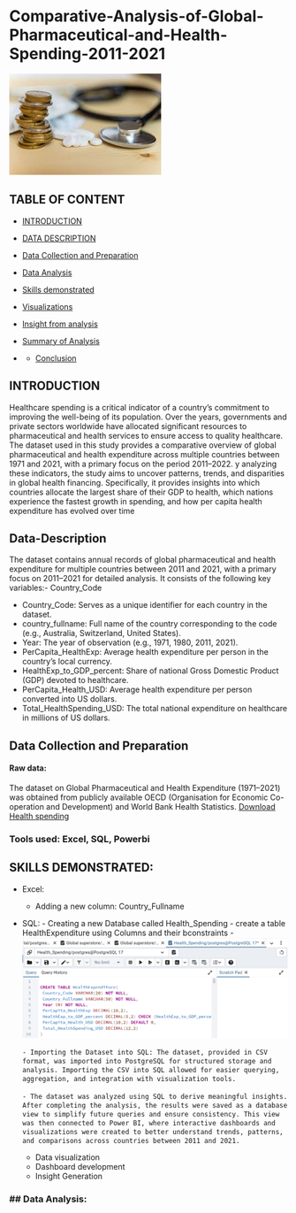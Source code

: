 # Comparative-Analysis-of-Global-Pharmaceutical-and-Health-Spending-2011-2021

![Health](mym.jpeg)


## TABLE OF CONTENT

- [INTRODUCTION](#Introduction)

- [DATA DESCRIPTION](#Data-Description)

- [Data Collection and Preparation ](#Data-Collection-and-Preparation)

- [Data Analysis](#Data-Analysis)

- [Skills demonstrated](#Skills-demonstrated)

- [Visualizations](#Visualizations)

- [Insight from analysis](#Insight-from-analysis)

- [Summary of Analysis](#Summary-of-Analysis)

- - [Conclusion](#Conclusion)

## INTRODUCTION
Healthcare spending is a critical indicator of a country’s commitment to improving the well-being of its population. Over the years, governments and private sectors worldwide have allocated significant resources to pharmaceutical and health services to ensure access to quality healthcare. The dataset used in this study provides a comparative overview of global pharmaceutical and health expenditure across multiple countries between 1971 and 2021, with a primary focus on the period 2011–2022.
y analyzing these indicators, the study aims to uncover patterns, trends, and disparities in global health financing. Specifically, it provides insights into which countries allocate the largest share of their GDP to health, which nations experience the fastest growth in spending, and how per capita health expenditure has evolved over time

## Data-Description
The dataset contains annual records of global pharmaceutical and health expenditure for multiple countries between 2011 and 2021, with a primary focus on 2011–2021 for detailed analysis. It consists of the following key variables:- Country_Code
- Country_Code: Serves as a unique identifier for each country in the dataset.
- country_fullname: Full name of the country corresponding to the code (e.g., Australia, Switzerland, United States).
- Year: The year of observation (e.g., 1971, 1980, 2011, 2021).
- PerCapita_HealthExp: Average health expenditure per person in the country’s local currency.
- HealthExp_to_GDP_percent: Share of national Gross Domestic Product (GDP) devoted to healthcare.
- PerCapita_Health_USD: Average health expenditure per person converted into US dollars.
- Total_HealthSpending_USD: The total national expenditure on healthcare in millions of US dollars.

## Data Collection and Preparation 
#### Raw data:
The dataset on Global Pharmaceutical and Health Expenditure (1971–2021) was obtained from publicly available OECD (Organisation for Economic Co-operation and Development) and World Bank Health Statistics.
[Download Health spending](data_SQL.csv)

### Tools used: Excel, SQL, Powerbi

## SKILLS DEMONSTRATED:
 - Excel:
    - Adding a new column: Country_Fullname
 - SQL:
       -  Creating a new Database called Health_Spending
       -  create a table HealthExpenditure using Columns and their bconstraints
        - ![Health](Creat.png)
   
       - Importing the Dataset into SQL: The dataset, provided in CSV format, was imported into PostgreSQL for structured storage and analysis. Importing the CSV into SQL allowed for easier querying, aggregation, and integration with visualization tools.
   
       - The dataset was analyzed using SQL to derive meaningful insights. After completing the analysis, the results were saved as a database view to simplify future queries and ensure consistency. This view was then connected to Power BI, where interactive dashboards and visualizations were created to better understand trends, patterns, and comparisons across countries between 2011 and 2021.
      - Data visualization 
      - Dashboard development 
      - Insight Generation 
       
### ## Data Analysis:



